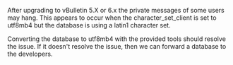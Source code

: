 After upgrading to vBulletin 5.X or 6.x the private messages of some users may hang. This appears to occur when the character_set_client is set to utf8mb4 but the database is using a latin1 character set.

Converting the database to utf8mb4 with the provided tools should resolve the issue. If it doesn't resolve the issue, then we can forward a database to the developers.